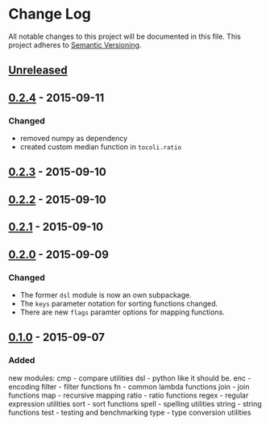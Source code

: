 # Change Log
All notable changes to this project will be documented in this file.
This project adheres to [Semantic Versioning](http://semver.org/).

## [Unreleased][unreleased]


## [0.2.4][0.2.4] - 2015-09-11
### Changed
* removed numpy as dependency
* created custom median function in `tocoli.ratio`

## [0.2.3][0.2.3] - 2015-09-10

## [0.2.2][0.2.2] - 2015-09-10

## [0.2.1][0.2.1] - 2015-09-10

## [0.2.0][0.2.0] - 2015-09-09
### Changed
* The former ``dsl`` module is now an own subpackage.
* The `keys` parameter notation for sorting functions changed.
* There are new `flags` paramter options for mapping functions.

## [0.1.0][0.1.0] - 2015-09-07
### Added
new modules:
    cmp - compare utilities
    dsl - python like it should be.
    enc - encoding
    filter - filter functions
    fn - common lambda functions
    join - join functions
    map - recursive mapping
    ratio - ratio functions
    regex - regular expression utilities
    sort - sort functions
    spell - spelling utilities
    string - string functions
    test - testing and benchmarking
    type - type conversion utilities

[unreleased]: https://bitbucket.org/tocoli/tocolib/commits/branch/develop
[0.2.4]: https://bitbucket.org/tocoli/tocolib/commits/tag/0.2.4
[0.2.3]: https://bitbucket.org/tocoli/tocolib/commits/tag/0.2.3
[0.2.2]: https://bitbucket.org/tocoli/tocolib/commits/tag/0.2.2
[0.2.1]: https://bitbucket.org/tocoli/tocolib/commits/tag/0.2.1
[0.2.0]: https://bitbucket.org/tocoli/tocolib/commits/tag/0.2.0
[0.1.0]: https://bitbucket.org/tocoli/tocolib/commits/tag/0.1.0
